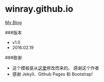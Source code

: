 # winray.github.io
<a href="http://winray.github.io" target="_blank">My Blog</a>

###版本
- v1.0
 - 2016.02.19


###致谢
- 这个模板是从<a href="https://github.com/Huxpro/huxpro.github.io/" target="_blank">这里</a>修改而来的。 感谢这个作者
- 感谢 Jekyll、Github Pages 和 Bootstrap!

